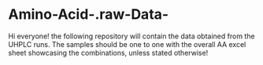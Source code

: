 # Amino-Acid-.raw-Data-
Hi everyone! the following repository will contain the data obtained from the UHPLC runs. The samples should be one to one with the overall AA excel sheet showcasing the combinations, unless stated otherwise!

